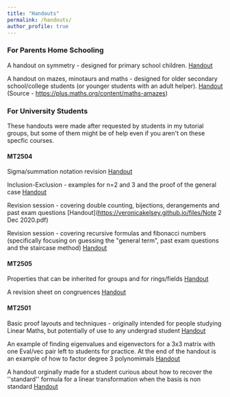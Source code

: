 ```yaml
---
title: "Handouts"
permalink: /handouts/
author_profile: true
---
```



### For Parents Home Schooling

A handout on symmetry - designed for primary school children. [Handout](https://veronicakelsey.github.io/files/sym.pdf) 

A handout on mazes, minotaurs and maths - designed for older secondary school/college students (or younger students with an adult helper). [Handout](https://veronicakelsey.github.io/files/MMM.pdf) 
(Source - https://plus.maths.org/content/maths-amazes)

### For University Students

These handouts were made after requested by students in my tutorial groups, but some of them might be of help even if you aren't on these specfic courses. 

#### MT2504

Sigma/summation notation revision [Handout](https://veronicakelsey.github.io/files/sigma.pdf) 

Inclusion-Exclusion - examples for n=2 and 3 and the proof of the general case [Handout](https://veronicakelsey.github.io/files/inclusionexclusion.pdf) 

Revision session - covering double counting, bijections, derangements and past exam questions [Handout](https://veronicakelsey.github.io/files/Note 2 Dec 2020.pdf)

Revision session - covering recursive formulas and fibonacci numbers (specifically focusing on guessing the "general term", past exam questions and the staircase method) [Handout](https://veronicakelsey.github.io/files/fib.pdf) 

#### MT2505

Properties that can be inherited for groups and for rings/fields [Handout](https://veronicakelsey.github.io/files/Inheritence.pdf)  

A revision sheet on congruences [Handout](https://veronicakelsey.github.io/files/congruencesrevision.pdf)  

#### MT2501

Basic proof layouts and techniques - originally intended for people studying Linear Maths, but potentially of use to any undergrad student [Handout](https://veronicakelsey.github.io/files/proofsrevision.pdf)

An example of finding eigenvalues and eigenvectors for a 3x3 matrix with one Eval/vec pair left to students for practice. At the end of the handout is an example of how to factor degree 3 polynomimals [Handout](https://veronicakelsey.github.io/files/Evals-Evects.pdf)

A handout orginally made for a student curious about how to recover the ''standard'' formula for a linear transformation when the basis is non standard [Handout](https://veronicakelsey.github.io/files/changeofbasis.pdf)
